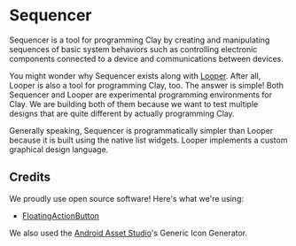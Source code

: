 # Sequencer

Sequencer is a tool for programming Clay by creating and manipulating sequences of basic system behaviors such as controlling electronic components connected to a device and communications between devices.

You might wonder why Sequencer exists along with [Looper](https://github.com/computercamp/Looper). After all, Looper is also a tool for programming Clay, too. The answer is simple! Both Sequencer and Looper are experimental programming environments for Clay. We are building both of them because we want to test multiple designs that are quite different by actually programming Clay.

Generally speaking, Sequencer is programmatically simpler than Looper because it is built using the native list widgets. Looper implements a custom graphical design language.

## Credits

We proudly use open source software! Here's what we're using:

* [FloatingActionButton](https://github.com/Clans/FloatingActionButton/)

We also used the [Android Asset Studio](http://romannurik.github.io/AndroidAssetStudio/index.html)'s Generic Icon Generator.
